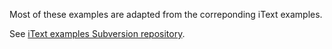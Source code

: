 Most of these examples are adapted from the correponding iText examples.

See [iText examples Subversion repository](https://itext.svn.sourceforge.net/svnroot/itext/examples).
